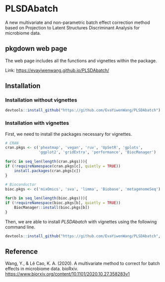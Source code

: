 # PLSDAbatch
A new multivariate and non-parametric batch effect correction method based on Projection to Latent Structures Discriminant Analysis for microbiome data.

## pkgdown web page

The web page includes all the functions and vignettes within the package.

Link: https://evayiwenwang.github.io/PLSDAbatch/

## Installation

### Installation without vignettes

```r
devtools::install_github("https://github.com/EvaYiwenWang/PLSDAbatch")
```

### Installation with vignettes

First, we need to install the packages necessary for vignettes.

```r
# CRAN
cran.pkgs <- c('pheatmap', 'vegan', 'ruv', 'UpSetR', 'gplots', 
               'ggplot2', 'gridExtra', 'performance', 'BiocManager')
               
for(c in seq_len(length(cran.pkgs))){
if (!requireNamespace(cran.pkgs[c], quietly = TRUE))
    install.packages(cran.pkgs[c])
}
    
# Bioconductor
bioc.pkgs <- c('mixOmics', 'sva', 'limma', 'Biobase', 'metagenomeSeq')

for(b in seq_len(length(bioc.pkgs))){
if (!requireNamespace(bioc.pkgs[b], quietly = TRUE))
    BiocManager::install(bioc.pkgs[b])
}
```

Then, we are able to install *PLSDAbatch* with vignettes using the following command line. 


```r
devtools::install_github("https://github.com/EvaYiwenWang/PLSDAbatch", dependencies = T, build_vignettes = T)
```

## Reference

Wang, Y., & Lê Cao, K. A. (2020). A multivariate method to correct for batch effects in microbiome data. bioRxiv.
https://www.biorxiv.org/content/10.1101/2020.10.27.358283v1



